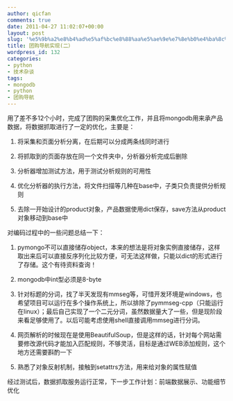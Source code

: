 ```yaml
---
author: qicfan
comments: true
date: 2011-04-27 11:02:07+00:00
layout: post
slug: '%e5%9b%a2%e8%b4%ad%e5%af%bc%e8%88%aa%e5%ae%9e%e7%8e%b0%e4%ba%8c%ef%bc%89'
title: 团购导航实现(二）
wordpress_id: 132
categories:
- python
- 技术杂谈
tags:
- mongodb
- python
- 团购导航
---
```


用了差不多12个小时，完成了团购的采集优化工作，并且将mongodb用来承产品数据，将数据抓取进行了一定的优化，主要是：



	
  1. 将采集和页面分析分离，在后期可以分成两条线同时进行

	
  2. 将抓取到的页面存放在同一个文件夹中，分析器分析完成后删除

	
  3. 分析器增加测试方法，用于测试分析规则的可用性

	
  4. 优化分析器的执行方法，将文件扫描等几种在base中，子类只负责提供分析规则

	
  5. 去除一开始设计的product对象，产品数据使用dict保存，save方法从product对象移动到base中


对编码过程中的一些问题总结一下：

	
  1. pymongo不可以直接储存object，本来的想法是将对象实例直接储存，这样取出来后可以直接反序列化比较方便，可无法这样做，只能以dict的形式进行了存储。这个有待资料查询！

	
  2. mongodb中int型必须是8-byte

	
  3. 针对标题的分词，找了半天发现有mmseg等，可惜开发环境是windows，也希望项目可以运行在多个操作系统上，所以排除了pymmseg-cpp（只能运行在linux）；最后自己实现了一个二元分词，虽然数据量大了一些，但是现阶段来看足够使用了。以后可能考虑使用shell直接调用mmseg进行分词。

	
  4. 网页解析的时候现在是使用BeautifulSoup，但是这样的话，针对每个网站需要修改源代码才能加入匹配规则，不够灵活，目标是通过WEB添加规则，这个地方还需要斟酌一下

	
  5. 熟悉了对象反射机制，接触到setattrs方法，用来给对象的属性赋值


经过测试后，数据抓取服务运行正常，下一步工作计划：前端数据展示、功能细节优化
